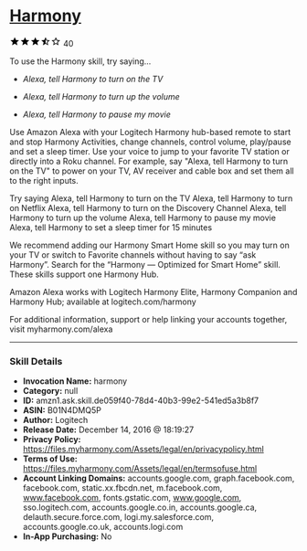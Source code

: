# [Harmony](http://alexa.amazon.com/#skills/amzn1.ask.skill.de059f40-78d4-40b3-99e2-541ed5a3b8f7)
![3.2 stars](../../images/ic_star_black_18dp_1x.png)![3.2 stars](../../images/ic_star_black_18dp_1x.png)![3.2 stars](../../images/ic_star_black_18dp_1x.png)![3.2 stars](../../images/ic_star_half_black_18dp_1x.png)![3.2 stars](../../images/ic_star_border_black_18dp_1x.png) 40

To use the Harmony skill, try saying...

* *Alexa, tell Harmony to turn on the TV*

* *Alexa, tell Harmony to turn up the volume*

* *Alexa, tell Harmony to pause my movie*

Use Amazon Alexa with your Logitech Harmony hub-based remote to start and stop Harmony Activities, change channels, control volume, play/pause and set a sleep timer. Use your voice to jump to your favorite TV station or directly into a Roku channel. For example, say "Alexa, tell Harmony to turn on the TV" to power on your TV, AV receiver and cable box and set them all to the right inputs.

Try saying
  Alexa, tell Harmony to turn on the TV
  Alexa, tell Harmony to turn on Netflix
  Alexa, tell Harmony to turn on the Discovery Channel
  Alexa, tell Harmony to turn up the volume
  Alexa, tell Harmony to pause my movie
  Alexa, tell Harmony to set a sleep timer for 15 minutes

We recommend adding our Harmony Smart Home skill so you may turn on your TV or switch to Favorite channels without having to say “ask Harmony”. Search for the “Harmony — Optimized for Smart Home” skill. These skills support one Harmony Hub.

Amazon Alexa works with Logitech Harmony Elite, Harmony Companion and Harmony Hub; available at logitech.com/harmony

For additional information, support or help linking your accounts together, visit myharmony.com/alexa

***

### Skill Details

* **Invocation Name:** harmony
* **Category:** null
* **ID:** amzn1.ask.skill.de059f40-78d4-40b3-99e2-541ed5a3b8f7
* **ASIN:** B01N4DMQ5P
* **Author:** Logitech
* **Release Date:** December 14, 2016 @ 18:19:27
* **Privacy Policy:** https://files.myharmony.com/Assets/legal/en/privacypolicy.html
* **Terms of Use:** https://files.myharmony.com/Assets/legal/en/termsofuse.html
* **Account Linking Domains:** accounts.google.com, graph.facebook.com, facebook.com, static.xx.fbcdn.net, m.facebook.com, www.facebook.com, fonts.gstatic.com, www.google.com, sso.logitech.com, accounts.google.co.in, accounts.google.ca, delauth.secure.force.com, logi.my.salesforce.com, accounts.google.co.uk, accounts.logi.com
* **In-App Purchasing:** No
